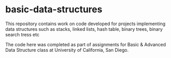 # basic-data-structures
This repository contains work on code developed for projects implementing data structures such as stacks, linked lists, hash table, binary trees, binary search tress etc


The code here was completed as part of assignments for Basic & Advanced Data Structure class at University of California, San Diego.
